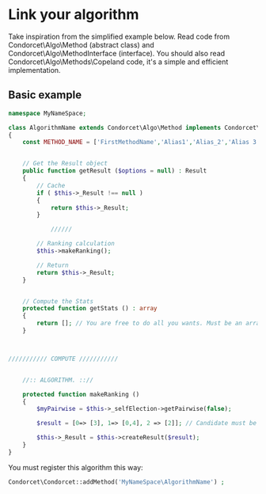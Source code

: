 # Link your algorithm

Take inspiration from the simplified example below. Read code from Condorcet\Algo\Method (abstract class) and Condorcet\Algo\MethodInterface (interface).
You should also read Condorcet\Algo\Methods\Copeland code, it's a simple and efficient implementation.

## Basic example

```php
namespace MyNameSpace;

class AlgorithmName extends Condorcet\Algo\Method implements Condorcet\Algo\MethodInterface
{
    const METHOD_NAME = ['FirstMethodName','Alias1','Alias_2','Alias 3'];


    // Get the Result object
    public function getResult ($options = null) : Result
    {
        // Cache
        if ( $this->_Result !== null )
        {
            return $this->_Result;
        }

            //////

        // Ranking calculation
        $this->makeRanking();

        // Return
        return $this->_Result;
    }


    // Compute the Stats
    protected function getStats () : array
    {
        return []; // You are free to do all you wants. Must be an array.;
    }



/////////// COMPUTE ///////////


    //:: ALGORITHM. :://

    protected function makeRanking ()
    {
        $myPairwise = $this->_selfElection->getPairwise(false);

        $result = [0=> [3], 1=> [0,4], 2 => [2]]; // Candidate must be valid internal candidate key.

        $this->_Result = $this->createResult($result);
    }
}
```  

You must register this algorithm this way:  
```php
Condorcet\Condorcet::addMethod('MyNameSpace\AlgorithmName') ;
```
